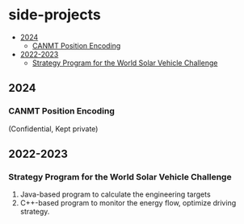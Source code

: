 # side-projects

- [2024](#2024)
  * [CANMT Position Encoding](#canmt-position-encoding)
- [2022-2023](#2022-2023)
  * [Strategy Program for the World Solar Vehicle Challenge](#strategy-program-for-the-world-solar-vehicle-challenge)

## 2024

### CANMT Position Encoding

(Confidential, Kept private)

## 2022-2023

### Strategy Program for the World Solar Vehicle Challenge

1. Java-based program to calculate the engineering targets
2. C++-based program to monitor the energy flow, optimize driving strategy.
